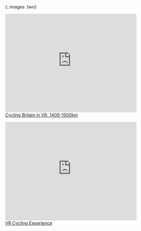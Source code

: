 ## &nbsp;
{:.images .two}

<!-- blank line -->
<p>
  <iframe width="420" height="315" src="https://www.youtube.com/embed/zA2tSoXCOnk?start=120" frameborder="0" allowfullscreen></iframe>
  <br/>
  <span>
  <a target="_blank" href="https://www.youtube.com/watch?v=zA2tSoXCOnk&t=447s">
  Cycling Britain in VR. 1400-1500km
  </a>
  </span>
</p>
<p>
  <iframe width="420" height="315" src="https://www.youtube.com/embed/jKrywMKnsUc" frameborder="0" allowfullscreen></iframe>
  <br/>
   <span>
    <a target="_blank" href="https://www.youtube.com/watch?v=jKrywMKnsUc&t=300s">
    VR Cycling Experience
    </a>
   </span>
</p>
<!-- blank line -->

